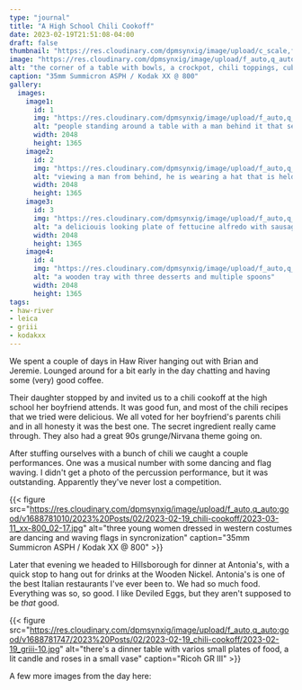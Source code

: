```yaml
---
type: "journal"
title: "A High School Chili Cookoff"
date: 2023-02-19T21:51:08-04:00
draft: false
thumbnail: "https://res.cloudinary.com/dpmsynxig/image/upload/c_scale,f_auto,q_auto:good,w_740/v1688781010/2023%20Posts/02/2023-02-19_chili-cookoff/2023-03-11_xx-800_02-9.jpg"
image: "https://res.cloudinary.com/dpmsynxig/image/upload/f_auto,q_auto:good/v1688781010/2023%20Posts/02/2023-02-19_chili-cookoff/2023-03-11_xx-800_02-9.jpg"
alt: "the corner of a table with bowls, a crockpot, chili toppings, cubes of cornbread and a list of ingredients"
caption: "35mm Summicron ASPH / Kodak XX @ 800"
gallery:
  images:
    image1:
      id: 1
      img: "https://res.cloudinary.com/dpmsynxig/image/upload/f_auto,q_auto:good/v1688781010/2023%20Posts/02/2023-02-19_chili-cookoff/2023-03-11_xx-800_02-8.jpg"
      alt: "people standing around a table with a man behind it that serves chili. the man is eating a bowl of the chili himself"
      width: 2048
      height: 1365
    image2:
      id: 2
      img: "https://res.cloudinary.com/dpmsynxig/image/upload/f_auto,q_auto:good/v1688781747/2023%20Posts/02/2023-02-19_chili-cookoff/2023-02-19_griii-9.jpg"
      alt: "viewing a man from behind, he is wearing a hat that is held together with a string"
      width: 2048
      height: 1365
    image3:
      id: 3
      img: "https://res.cloudinary.com/dpmsynxig/image/upload/f_auto,q_auto:good/v1688781747/2023%20Posts/02/2023-02-19_chili-cookoff/2023-02-19_griii-12.jpg"
      alt: "a deliciouis looking plate of fettucine alfredo with sausage. there is a ball of fresh mozzarella on top"
      width: 2048
      height: 1365
    image4:
      id: 4
      img: "https://res.cloudinary.com/dpmsynxig/image/upload/f_auto,q_auto:good/v1688781747/2023%20Posts/02/2023-02-19_chili-cookoff/2023-02-19_griii-14.jpg"
      alt: "a wooden tray with three desserts and multiple spoons"
      width: 2048
      height: 1365
tags:
- haw-river
- leica
- griii
- kodakxx
---
```


We spent a couple of days in Haw River hanging out with Brian and Jeremie. Lounged around for a bit early in the day chatting and having some (very) good coffee.

Their daughter stopped by and invited us to a chili cookoff at the high school her boyfriend attends. It was good fun, and most of the chili recipes that we tried were delicious. We all voted for her boyfriend's parents chili and in all honesty it was the best one. The secret ingredient really came through. They also had a great 90s grunge/Nirvana theme going on.

After stuffing ourselves with a bunch of chili we caught a couple performances. One was a musical number with some dancing and flag waving. I didn't get a photo of the percussion performance, but it was outstanding. Apparently they've never lost a competition.

{{< figure src="https://res.cloudinary.com/dpmsynxig/image/upload/f_auto,q_auto:good/v1688781010/2023%20Posts/02/2023-02-19_chili-cookoff/2023-03-11_xx-800_02-17.jpg" alt="three young women dressed in western costumes are dancing and waving flags in syncronization" caption="35mm Summicron ASPH / Kodak XX @ 800" >}}

Later that evening we headed to Hillsborough for dinner at Antonia's, with a quick stop to hang out for drinks at the Wooden Nickel. Antonia's is one of the best Italian restaurants I've ever been to. We had so much food. Everything was so, so good. I like Deviled Eggs, but they aren't supposed to be _that_ good.

{{< figure src="https://res.cloudinary.com/dpmsynxig/image/upload/f_auto,q_auto:good/v1688781747/2023%20Posts/02/2023-02-19_chili-cookoff/2023-02-19_griii-10.jpg" alt="there's a dinner table with varios small plates of food, a lit candle and roses in a small vase" caption="Ricoh GR III" >}}

A few more images from the day here:
